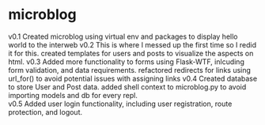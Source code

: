 # microblog
v0.1 Created microblog using virtual env and packages to display hello world to the interweb
v0.2 This is where I messed up the first time so I redid it for this. created templates for users and posts to visualize the aspects on html.
v0.3 Added more functionality to forms using Flask-WTF, inlcuding form validation, and data requirements. refactored redirects for links using url_for() to avoid potential issues with assigning links
v0.4 Created database to store User and Post data. added shell context to microblog.py to avoid importing models and db for every repl.\
v0.5 Added user login functionality, including user registration, route protection, and logout.  